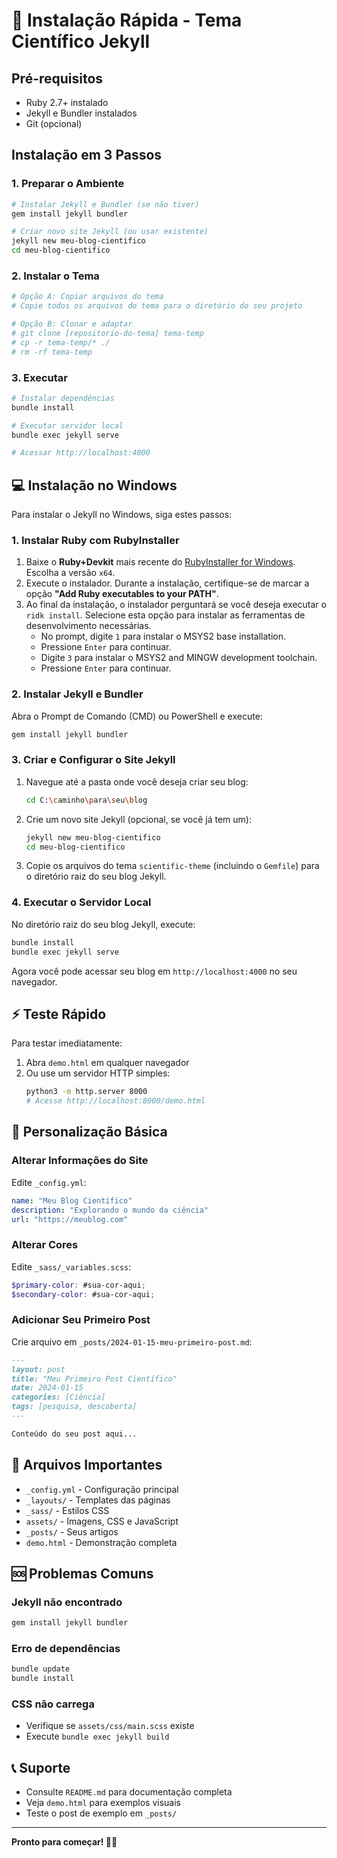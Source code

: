 # 🚀 Instalação Rápida - Tema Científico Jekyll

## Pré-requisitos

- Ruby 2.7+ instalado
- Jekyll e Bundler instalados
- Git (opcional)

## Instalação em 3 Passos

### 1. Preparar o Ambiente

```bash
# Instalar Jekyll e Bundler (se não tiver)
gem install jekyll bundler

# Criar novo site Jekyll (ou usar existente)
jekyll new meu-blog-cientifico
cd meu-blog-cientifico
```

### 2. Instalar o Tema

```bash
# Opção A: Copiar arquivos do tema
# Copie todos os arquivos do tema para o diretório do seu projeto

# Opção B: Clonar e adaptar
# git clone [repositorio-do-tema] tema-temp
# cp -r tema-temp/* ./
# rm -rf tema-temp
```

### 3. Executar

```bash
# Instalar dependências
bundle install

# Executar servidor local
bundle exec jekyll serve

# Acessar http://localhost:4000
```

## 💻 Instalação no Windows

Para instalar o Jekyll no Windows, siga estes passos:

### 1. Instalar Ruby com RubyInstaller

1. Baixe o **Ruby+Devkit** mais recente do [RubyInstaller for Windows](https://rubyinstaller.org/downloads/). Escolha a versão `x64`.
2. Execute o instalador. Durante a instalação, certifique-se de marcar a opção **"Add Ruby executables to your PATH"**.
3. Ao final da instalação, o instalador perguntará se você deseja executar o `ridk install`. Selecione esta opção para instalar as ferramentas de desenvolvimento necessárias.
   - No prompt, digite `1` para instalar o MSYS2 base installation.
   - Pressione `Enter` para continuar.
   - Digite `3` para instalar o MSYS2 and MINGW development toolchain.
   - Pressione `Enter` para continuar.

### 2. Instalar Jekyll e Bundler

Abra o Prompt de Comando (CMD) ou PowerShell e execute:

```bash
gem install jekyll bundler
```

### 3. Criar e Configurar o Site Jekyll

1. Navegue até a pasta onde você deseja criar seu blog:
   ```bash
   cd C:\caminho\para\seu\blog
   ```
2. Crie um novo site Jekyll (opcional, se você já tem um):
   ```bash
   jekyll new meu-blog-cientifico
   cd meu-blog-cientifico
   ```
3. Copie os arquivos do tema `scientific-theme` (incluindo o `Gemfile`) para o diretório raiz do seu blog Jekyll.

### 4. Executar o Servidor Local

No diretório raiz do seu blog Jekyll, execute:

```bash
bundle install
bundle exec jekyll serve
```

Agora você pode acessar seu blog em `http://localhost:4000` no seu navegador.

## ⚡ Teste Rápido

Para testar imediatamente:

1. Abra `demo.html` em qualquer navegador
2. Ou use um servidor HTTP simples:
   ```bash
   python3 -m http.server 8000
   # Acesse http://localhost:8000/demo.html
   ```

## 🎨 Personalização Básica

### Alterar Informações do Site

Edite `_config.yml`:

```yaml
name: "Meu Blog Científico"
description: "Explorando o mundo da ciência"
url: "https://meublog.com"
```

### Alterar Cores

Edite `_sass/_variables.scss`:

```scss
$primary-color: #sua-cor-aqui;
$secondary-color: #sua-cor-aqui;
```

### Adicionar Seu Primeiro Post

Crie arquivo em `_posts/2024-01-15-meu-primeiro-post.md`:

```markdown
---
layout: post
title: "Meu Primeiro Post Científico"
date: 2024-01-15
categories: [Ciência]
tags: [pesquisa, descoberta]
---

Conteúdo do seu post aqui...
```

## 📁 Arquivos Importantes

- `_config.yml` - Configuração principal
- `_layouts/` - Templates das páginas
- `_sass/` - Estilos CSS
- `assets/` - Imagens, CSS e JavaScript
- `_posts/` - Seus artigos
- `demo.html` - Demonstração completa

## 🆘 Problemas Comuns

### Jekyll não encontrado
```bash
gem install jekyll bundler
```

### Erro de dependências
```bash
bundle update
bundle install
```

### CSS não carrega
- Verifique se `assets/css/main.scss` existe
- Execute `bundle exec jekyll build`

## 📞 Suporte

- Consulte `README.md` para documentação completa
- Veja `demo.html` para exemplos visuais
- Teste o post de exemplo em `_posts/`

---

**Pronto para começar! 🔬✨**

